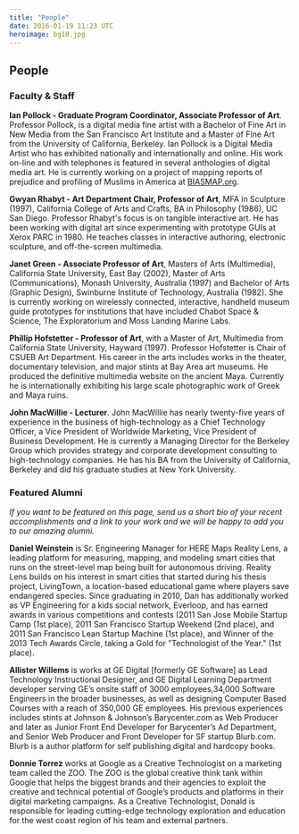 ```yaml
---
title: "People"
date: 2016-01-19 11:23 UTC
heroimage: bg10.jpg
---
```

## People

### Faculty & Staff

**Ian Pollock - Graduate Program Coordinator, Associate Professor of Art**. Professor Pollock, is a digital media fine artist with a Bachelor of Fine Art in New Media from the San Francisco Art Institute and a Master of Fine Art from the University of California, Berkeley. Ian Pollock is a Digital Media Artist who has exhibited nationally and internationally and online. His work on-line and with telephones is featured in several anthologies of digital media art. He is currently working on a project of mapping reports of prejudice and profiling of Muslims in America at [BIASMAP.org](http://biasmap.org/).

**Gwyan Rhabyt - Art Department Chair, Professor of Art**, MFA in Sculpture (1997), California College of Arts and Crafts, BA in Philosophy (1986), UC San Diego. Professor Rhabyt's focus is on tangible interactive art. He has been working with digital art since experimenting with prototype GUIs at Xerox PARC in 1980. He teaches classes in interactive authoring, electronic sculpture, and off-the-screen multimedia.

**Janet Green - Associate Professor of Art**, Masters of Arts (Multimedia), California State University, East Bay (2002), Master of Arts (Communications), Monash University, Australia (1997) and Bachelor of Arts (Graphic Design), Swinburne Institute of Technology, Australia (1982). She is currently working on wirelessly connected, interactive, handheld museum guide prototypes for institutions that have included Chabot Space & Science, The Exploratorium and Moss Landing Marine Labs.

**Phillip Hofstetter - Professor of Art**, with a Master of Art, Multimedia from California State University, Hayward (1997). Professor Hofstetter is Chair of CSUEB Art Department. His career in the arts includes works in the theater, documentary television, and major stints at Bay Area art museums. He produced the definitive multimedia website on the ancient Maya. Currently he is internationally exhibiting his large scale photographic work of Greek and Maya ruins.

**John MacWillie - Lecturer**. John MacWillie has nearly twenty-five years of experience in the business of high-technology as a Chief Technology Officer, a Vice President of Worldwide Marketing, Vice President of Business Development. He is currently a Managing Director for the Berkeley Group which provides strategy and corporate development consulting to high-technology companies. He has his BA from the University of California, Berkeley and did his graduate studies at New York University.

### Featured Alumni
*If you want to be featured on this page, send us a short bio of your recent accomplishments and a link to your work and we will be happy to add you to our amazing alumni.*

**Daniel Weinstein** is  Sr. Engineering Manager for HERE Maps Reality Lens, a leading platform for measuring, mapping, and modeling smart cities that runs on the street-level map being built for autonomous driving. Reality Lens builds on his interest in smart cities that started during his thesis project, LivingTown, a location-based educational game where players save endangered species. Since graduating in 2010, Dan has additionally worked as VP Engineering for a kids social network, Everloop, and has earned awards in various competitions and contests (2011 San Jose Mobile Startup Camp (1st place), 2011 San Francisco Startup Weekend (2nd place), and 2011 San Francisco Lean Startup Machine (1st place), and Winner of the 2013 Tech Awards Circle, taking a Gold for "Technologist of the Year." (1st place).

**Allister Willems** is works at GE Digital [formerly GE Software] as Lead Technology Instructional Designer, and GE Digital Learning Department developer serving GE’s onsite staff of 3000 employees,34,000 Software Engineers in the broader businesses, as well as designing Computer Based Courses with a reach of 350,000 GE employees. His previous experiences includes stints at Johnson & Johnson’s Barycenter.com as Web Producer and later as Junior Front End Developer for Barycenter’s Ad Department, and Senior Web Producer and Front Developer for SF startup Blurb.com. Blurb is a author platform for self publishing digital and hardcopy books.

**Donnie Torrez** works at Google as a Creative Technologist on a marketing team called the ZOO. The ZOO is the global creative think tank within Google that helps the biggest brands and their agencies to exploit the creative and technical potential of Google’s products and platforms in their digital marketing campaigns. As a Creative Technologist, Donald is responsible for leading cutting-edge technology exploration and education for the west coast region of his team and external partners.
